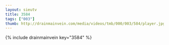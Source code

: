 ```yaml
--- 
layout: sieutv
title: 3584
tags: ["003"]
thumb: http://drainmainvein.com/media/videos/tmb/000/003/584/player.jpg
---
```

{% include drainmainvein key="3584" %} 
